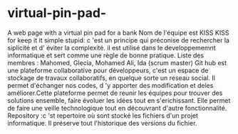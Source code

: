 # virtual-pin-pad-
A web page with a virtual pin pad for a bank
Nom de  l'équipe est KISS
KISS for keep it it simple stupid: c 'est un principe qui préconise de rechercher la siplicité et d' éviter la complexité. il est utilisé dans le developpememnt informatique et sert comme une règle de bonne pratique.
Liste des membres : Mahomed, Glecia, Mohamed Ali, Ida (scrum master)
Git hub est une plateforme collaborative pour développeurs, c'est un espace de stockage de travaux collaboratifs, en quelque sorte un reseau social. Il permet d'échanger nos codes, d 'y apporter des modification et deles améliorer.Cette plateforme permet de reunir les équipes pour trouver des solutions ensemble, faire évoluer les idées tout en s'erichissant. Elle permet de faire une veille technologique tout en découvrant d'autre fonctionnalité.
Repository :c 'st repertoire où sont stocké les fichiers d'un projet informatique. Il préserve tout l'historique des versions du fichier.
